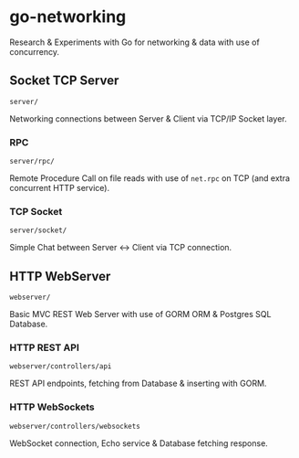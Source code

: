 # go-networking
Research & Experiments with Go for networking & data with use of concurrency.

## Socket TCP Server
`server/`

Networking connections between Server & Client via TCP/IP Socket layer.

### RPC
`server/rpc/` 

Remote Procedure Call on file reads with use of `net.rpc` on TCP (and extra concurrent HTTP service).

### TCP Socket
`server/socket/`

Simple Chat between Server <-> Client via TCP connection.

## HTTP WebServer
`webserver/`

Basic MVC REST Web Server with use of GORM ORM & Postgres SQL Database. 

### HTTP REST API
`webserver/controllers/api`

REST API endpoints, fetching from Database & inserting with GORM.

### HTTP WebSockets
`webserver/controllers/websockets`

WebSocket connection, Echo service & Database fetching response.
